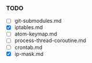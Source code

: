 ### TODO
- [ ] git-submodules.md
- [x] iptables.md
- [ ] atom-keymap.md
- [ ] process-thread-coroutine.md
- [ ] crontab.md
- [x] ip-mask.md
